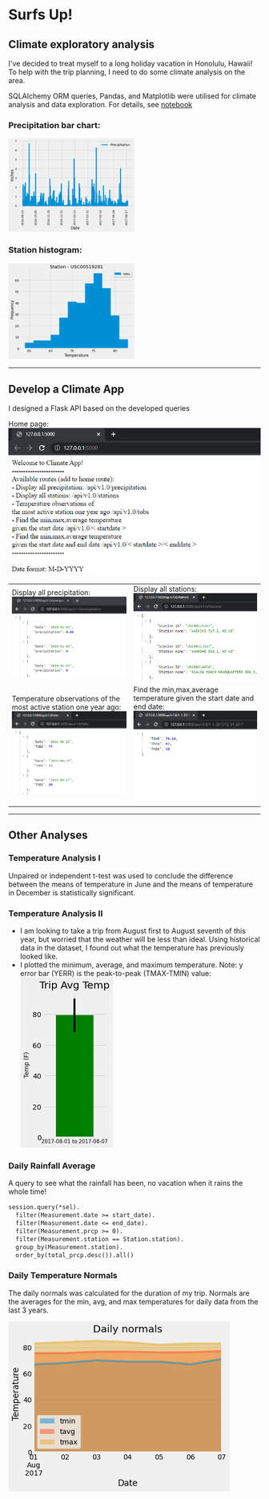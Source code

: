 # Surfs Up!

## Climate exploratory analysis

I've decided to treat myself to a long holiday vacation in Honolulu, Hawaii! To help with the trip planning, I need to do some climate analysis on the area. 

SQLAlchemy ORM queries, Pandas, and Matplotlib were utilised for climate analysis and data exploration. For details, see [notebook](climate_exploratory_analysis.ipynb)
</br>
### Precipitation bar chart:</br>
<img src="Images\precipitation.png" width="50%" height="50%">

### Station histogram:</br>
<img src="Images\station-histogram.png" width="50%" height="50%">

- - -

## Develop a Climate App

I designed a Flask API based on the developed queries

<table>
  <tr>
    Home page: </br>
    <img src="Images\main-page.png">
  </tr>
  <tr>
    <td>Display all precipitation:</br>
      <img src="Images\Precipitation-route.png">
    </td>
    <td>Display all stations:</br>
      <img src="Images\stations-route.png">
    </td>
  </tr>
  <tr>
    <td>Temperature observations of
the most active station one year ago:</br>
      <img src="Images\tobs-route.png">
    </td>
    <td>Find the min,max,average temperature
given the start date and end date:</br>
      <img src="Images\date-range.png">
    </td>
  </tr>

</table>

- - -

## Other Analyses

### Temperature Analysis I

Unpaired or independent t-test was used to conclude the difference between the means of temperature in June and the means of temperature in December is statistically significant.

### Temperature Analysis II

* I am looking to take a trip from August first to August seventh of this year, but worried that the weather will be less than ideal. Using historical data in the dataset, I found out what the temperature has previously looked like.
* I plotted the minimum, average, and maximum temperature.
Note: y error bar (YERR) is the peak-to-peak (TMAX-TMIN) value:</br>
![temperature](Images/temperature.png)


### Daily Rainfall Average

A query to see what the rainfall has been, no vacation when it rains the whole time!
```
session.query(*sel).
  filter(Measurement.date >= start_date).
  filter(Measurement.date <= end_date).
  filter(Measurement.prcp >= 0).
  filter(Measurement.station == Station.station).
  group_by(Measurement.station).
  order_by(total_prcp.desc()).all()
```


### Daily Temperature Normals

The daily normals was calculated for the duration of my trip. Normals are the averages for the min, avg, and max temperatures for daily data from the last 3 years.

  ![daily-normals](Images/daily-normals.png)

